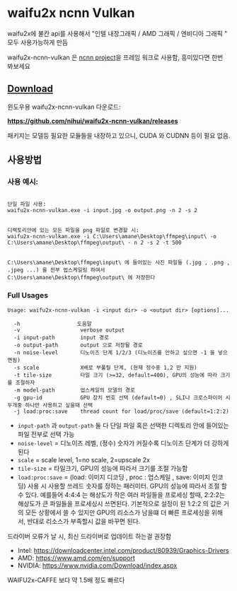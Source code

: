 # waifu2x ncnn Vulkan

waifu2x에 불칸 api를 사용해서 "인텔 내장그래픽 / AMD 그래픽 / 엔비디아 그래픽 " 모두 사용가능하게 만듬

waifu2x-ncnn-vulkan 은 [ncnn project](https://github.com/Tencent/ncnn)을 프레임 워크로 사용함, 흥미있다면 한번 봐보세요

## [Download](https://github.com/nihui/waifu2x-ncnn-vulkan/releases)

윈도우용 waifu2x-ncnn-vulkan 다운로드:

**https://github.com/nihui/waifu2x-ncnn-vulkan/releases**

패키지는 모델등 필요한 모듈들을 내장하고 있으니, CUDA 와 CUDNN 등이 필요 없음.


## 사용방법

### 사용 예시:

```shell

단일 파일 사용:
waifu2x-ncnn-vulkan.exe -i input.jpg -o output.png -n 2 -s 2


디렉토리안에 있는 모든 파일을 png 파일로 변경할 시:
waifu2x-ncnn-vulkan.exe -i C:\Users\amane\Desktop\ffmpeg\input\ -o C:\Users\amane\Desktop\ffmpeg\output\ - n 2 -s 2 -t 500


C:\Users\amane\Desktop\ffmpeg\input\ 에 들어있는 사진 파일들 (.jpg , .png , .jpeg ...) 을 전부 업스케일링 하여서
C:\Users\amane\Desktop\ffmpeg\output\ 에 저장한다
```

### Full Usages

```console
Usage: waifu2x-ncnn-vulkan -i <input dir> -o <output dir> [options]...

  -h                  도움말
  -v                   verbose output
  -i input-path        input 경로
  -o output-path       output 으로 저장될 경로
  -n noise-level       디노이즈 단계 1/2/3 (디노이즈를 안하고 싶으면 -1 을 넣으면됨) 
  -s scale             X배로 부풀릴 단계, (현재 정수중 1,2 만 지원)
  -t tile-size         타일 크기 (>=32, default=400), GPU의 성능에 따라 크기를 조절하자
  -m model-path        업스케일의 모델의 경로
  -g gpu-id            GPU 장치 번호 선택 (default=0) , SLI나 크로스파이어 시 두개중 하나만 사용하고 싶을때 선택
  -j load:proc:save    thread count for load/proc/save (default=1:2:2)
```

- `input-path` 과 `output-path` 둘 다 단일 파일 혹은 선택한 디렉토리 안에 들어있는 파일 전부로 선택 가능
- `noise-level` = 디노이즈 레벨, (정수) 숫자가 커질수록 디노이즈 단계가 더 강하게 된다
- `scale` = scale level, 1=no scale, 2=upscale 2x
- `tile-size` = 타일크기, GPU의 성능에 따라서 크기를 조절 가능함
- `load:proc:save` = (load: 이미지 디코딩 , proc : 업스케일 , save: 이미지 인코딩) 사용 시 사용할 쓰레드 숫자를 정하는 패러미터. GPU의 성능에 따라서 조절 할 수 있다. 예를들어 4:4:4 는 해상도가 작은 여러 파일들을 프로세싱 할때, 2:2:2는 해상도가 큰 파일들을 프로세싱시 쓰면된다. 기본적으로 설정이 된 1:2:2 의 값은 거의 모든 상황에서 쓸 수 있지만 GPU의 리소스가 남을떄 더 빠른 프로세싱을 위해서, 반대로 리소스가 부족할시 값을 바꾸면 된다.

드라이버 오류가 날 시, 최신 드라이버로 업데이트 하는걸 권장함

- Intel: https://downloadcenter.intel.com/product/80939/Graphics-Drivers
- AMD: https://www.amd.com/en/support
- NVIDIA: https://www.nvidia.com/Download/index.aspx

WAIFU2x-CAFFE 보다 약 1.5배 정도 빠르다
